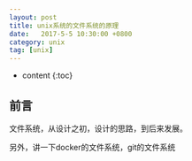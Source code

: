 ```yaml
---
layout: post
title: unix系统的文件系统的原理
date:   2017-5-5 10:30:00 +0800
category: unix 
tag: [unix]
---
```


* content
{:toc}
 
## 前言

文件系统，从设计之初，设计的思路，到后来发展。

另外，讲一下docker的文件系统，git的文件系统
